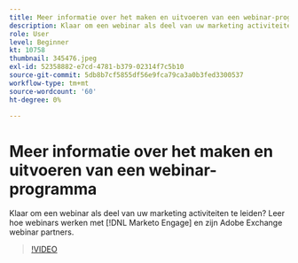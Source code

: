 ```yaml
---
title: Meer informatie over het maken en uitvoeren van een webinar-programma
description: Klaar om een webinar als deel van uw marketing activiteiten te leiden? Leer hoe webinars werken met [!DNL Marketo Engage] en zijn Adobe Exchange webinar partners.
role: User
level: Beginner
kt: 10758
thumbnail: 345476.jpeg
exl-id: 52358882-e7cd-4781-b379-02314f7c5b10
source-git-commit: 5db8b7cf5855df56e9fca79ca3a0b3fed3300537
workflow-type: tm+mt
source-wordcount: '60'
ht-degree: 0%

---
```


# Meer informatie over het maken en uitvoeren van een webinar-programma

Klaar om een webinar als deel van uw marketing activiteiten te leiden? Leer hoe webinars werken met [!DNL Marketo Engage] en zijn Adobe Exchange webinar partners.

>[!VIDEO](https://video.tv.adobe.com/v/345476/?quality=12&learn=on)
